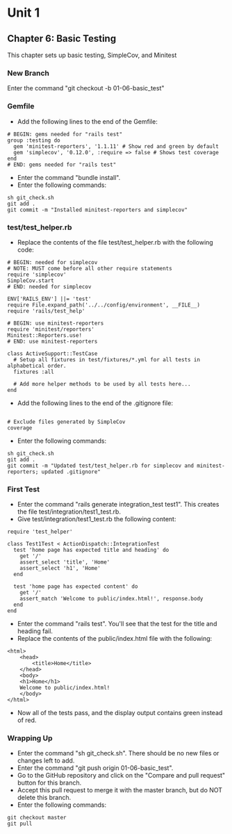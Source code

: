 # Unit 1
## Chapter 6: Basic Testing
This chapter sets up basic testing, SimpleCov, and Minitest

### New Branch
Enter the command "git checkout -b 01-06-basic_test"

### Gemfile
*  Add the following lines to the end of the Gemfile:
```
# BEGIN: gems needed for "rails test"
group :testing do
  gem 'minitest-reporters', '1.1.11' # Show red and green by default
  gem 'simplecov', '0.12.0', :require => false # Shows test coverage
end
# END: gems needed for "rails test"
```
* Enter the command "bundle install".
* Enter the following commands:
```
sh git_check.sh
git add .
git commit -m "Installed minitest-reporters and simplecov"
```
### test/test_helper.rb
*  Replace the contents of the file test/test_helper.rb with the following code:
```
# BEGIN: needed for simplecov
# NOTE: MUST come before all other require statements
require 'simplecov'
SimpleCov.start
# END: needed for simplecov

ENV['RAILS_ENV'] ||= 'test'
require File.expand_path('../../config/environment', __FILE__)
require 'rails/test_help'

# BEGIN: use minitest-reporters
require 'minitest/reporters'
Minitest::Reporters.use!
# END: use minitest-reporters

class ActiveSupport::TestCase
  # Setup all fixtures in test/fixtures/*.yml for all tests in alphabetical order.
  fixtures :all

  # Add more helper methods to be used by all tests here...
end
```
* Add the following lines to the end of the .gitignore file:
```

# Exclude files generated by SimpleCov
coverage
```

* Enter the following commands:
```
sh git_check.sh
git add .
git commit -m "Updated test/test_helper.rb for simplecov and minitest-reporters; updated .gitignore"
```

### First Test
* Enter the command "rails generate integration_test test1".  This creates the file test/integration/test1_test.rb.
* Give test/integration/test1_test.rb the following content:
```
require 'test_helper'

class Test1Test < ActionDispatch::IntegrationTest
  test 'home page has expected title and heading' do
    get '/'
    assert_select 'title', 'Home'
    assert_select 'h1', 'Home'
  end

  test 'home page has expected content' do
    get '/'
    assert_match 'Welcome to public/index.html!', response.body
  end
end
```
* Enter the command "rails test".  You'll see that the test for the title and heading fail.
* Replace the contents of the public/index.html file with the following:
```
<html>
    <head>
        <title>Home</title>
    </head>
    <body>
	<h1>Home</h1>	
    Welcome to public/index.html!
    </body>
</html>
```
* Now all of the tests pass, and the display output contains green instead of red.

### Wrapping Up
* Enter the command "sh git_check.sh". There should be no new files or changes left to add.
* Enter the command "git push origin 01-06-basic_test".
* Go to the GitHub repository and click on the "Compare and pull request" button for this branch.
* Accept this pull request to merge it with the master branch, but do NOT delete this branch.
* Enter the following commands:
```
git checkout master
git pull
```
